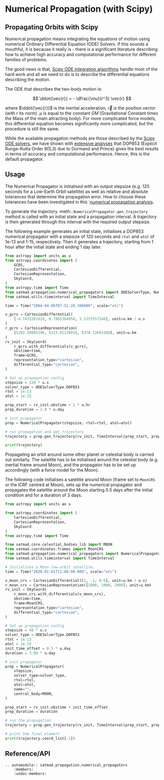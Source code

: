 # Numerical Propagation (with Scipy)

## Propagating Orbits with Scipy

Numerical propagation means integrating the equations of motion using numerical Ordinary Differential Equation (ODE) Solvers. If this sounds a mouthful, it is because it really is - there is a significant literature describing how to achieve high accuracy and computational performance for different families of problems.

The good news is that, [Scipy ODE integration algorithms](https://docs.scipy.org/doc/scipy/reference/integrate.html) handle most of the hard work and all we need to do is to describe the differential equations describing the motion.

The ODE that describes the two-body motion is:

$$
\ddot{\vec{r}} = - \dfrac{\mu}{r^3} \vec{r}
$$

where $\ddot{\vec{r}}$ is the inertial acceleration, $\vec{r}$ is the position vector (with $r$ its norm). $\mu$ is equal to the constant $GM$ (Gravitational Constant times the Mass of the main attracting body). For more complicated force models, this differential equation becomes significantly more complicated, but the procedure is still the same.

While the available propagation methods are those described by the [Scipy ODE solvers](https://docs.scipy.org/doc/scipy/reference/generated/scipy.integrate.solve_ivp.html#scipy.integrate.solve_ivp), we have shown with [extensive analyses](https://satmad-applications.readthedocs.io/en/latest/analyses/propagation/num_prop_performance_1.html) that DOP853 (Explicit Runge-Kutta Order 8(5,3) due to Dormand and Prince) gives the best results in terms of accuracy and computational performance. Hence, this is the default propagator.

## Usage

The Numerical Propagator is initialised with an output stepsize (e.g. 120 seconds for a Low-Earth Orbit satellite) as well as relative and absolute tolerances that determine the propagation error. How to choose these tolerances have been investigated in this `[numerical propagation analysis](https://satmad-applications.readthedocs.io/en/latest/analyses/propagation/num_prop_performance_2.html).

To generate the trajectory :meth:`.NumericalPropagator.gen_trajectory` method is called with an initial state and a propagation interval. A trajectory is then generated through this interval with the required output stepsize.

The following example generates an initial state, initialises a DOP853 numerical propagator with a stepsize of 120 seconds and `rtol` and `atol` of 1e-13 and 1-15, respectively. Then it generates a trajectory, starting from 1 hour after the initial state and ending 1 day later.

```python
from astropy import units as u
from astropy.coordinates import (
    GCRS,
    CartesianDifferential,
    CartesianRepresentation,
    SkyCoord,
)
from astropy.time import Time
from satmad.propagation.numerical_propagators import ODESolverType, NumericalPropagator
from satmad.utils.timeinterval import TimeInterval

time = Time("2004-04-06T07:51:28.386009", scale="utc")

v_gcrs = CartesianDifferential(
    [-4.7432201610, 0.7905364950, 5.5337557240], unit=u.km / u.s
)
r_gcrs = CartesianRepresentation(
    [5102.50895290, 6123.01139910, 6378.13693380], unit=u.km
)
rv_init = SkyCoord(
    r_gcrs.with_differentials(v_gcrs),
    obstime=time,
    frame=GCRS,
    representation_type="cartesian",
    differential_type="cartesian",
)

# Set up propagation config
stepsize = 120 * u.s
solver_type = ODESolverType.DOP853
rtol = 1e-13
atol = 1e-15

prop_start = rv_init.obstime + 1 * u.hr
prop_duration = 1.0 * u.day

# init propagator
prop = NumericalPropagator(stepsize, rtol=rtol, atol=atol)

# run propagation and get trajectory
trajectory = prop.gen_trajectory(rv_init, TimeInterval(prop_start, prop_duration))

print(trajectory)
```

Propagating an orbit around some other planet or celestial body is carried out similarly. The satellite has to be initialised around the celestial body (e.g. inertial frame around Moon), and the propagator has to be set up accordingly (with a force model for the Moon).

The following code initialises a satellite around Moon (frame set to `MoonCRS` or the ICRF centred at Moon), sets up the numerical propagator and propagates the satellite around the Moon starting 0.5 days after the initial condition and for a duration of 3 days.

```python
from astropy import units as u

from astropy.coordinates import (
    CartesianDifferential,
    CartesianRepresentation,
    SkyCoord
)
from astropy.time import Time

from satmad.core.celestial_bodies_lib import MOON
from satmad.coordinates.frames import MoonCRS
from satmad.propagation.numerical_propagators import NumericalPropagator, ODESolverType
from satmad.utils.timeinterval import TimeInterval

# Initialises a Moon low-orbit satellite.
time = Time("2020-01-01T11:00:00.000", scale="utc")

v_moon_crs = CartesianDifferential([1, -1, 0.6], unit=u.km / u.s)
r_moon_crs = CartesianRepresentation([1000, 1000, 2000], unit=u.km)
rv_init = SkyCoord(
    r_moon_crs.with_differentials(v_moon_crs),
    obstime=time,
    frame=MoonCRS,
    representation_type="cartesian",
    differential_type="cartesian",
)

# Set up propagation config
stepsize = 60 * u.s
solver_type = ODESolverType.DOP853
rtol = 1e-13
atol = 1e-15
init_time_offset = 0.5 * u.day
duration = 3.00 * u.day

# init propagator
prop = NumericalPropagator(
    stepsize,
    solver_type=solver_type,
    rtol=rtol,
    atol=atol,
    name="",
    central_body=MOON,
)

prop_start = rv_init.obstime + init_time_offset
prop_duration = duration

# run the propagation
trajectory = prop.gen_trajectory(rv_init, TimeInterval(prop_start, prop_duration))

# print the final element
print(trajectory.coord_list[-1])
```

## Reference/API

```{eval-rst}
.. automodule:: satmad.propagation.numerical_propagators
    :members:
    :undoc-members:
```